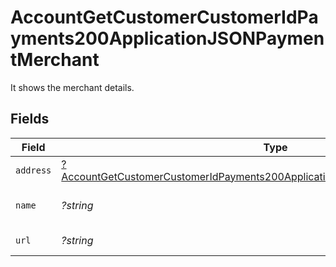 # AccountGetCustomerCustomerIdPayments200ApplicationJSONPaymentMerchant

It shows the merchant details.


## Fields

| Field                                                                                                                                                                                    | Type                                                                                                                                                                                     | Required                                                                                                                                                                                 | Description                                                                                                                                                                              | Example                                                                                                                                                                                  |
| ---------------------------------------------------------------------------------------------------------------------------------------------------------------------------------------- | ---------------------------------------------------------------------------------------------------------------------------------------------------------------------------------------- | ---------------------------------------------------------------------------------------------------------------------------------------------------------------------------------------- | ---------------------------------------------------------------------------------------------------------------------------------------------------------------------------------------- | ---------------------------------------------------------------------------------------------------------------------------------------------------------------------------------------- |
| `address`                                                                                                                                                                                | [?AccountGetCustomerCustomerIdPayments200ApplicationJSONPaymentMerchantAddress](../../models/operations/AccountGetCustomerCustomerIdPayments200ApplicationJSONPaymentMerchantAddress.md) | :heavy_minus_sign:                                                                                                                                                                       | Merchant address.                                                                                                                                                                        |                                                                                                                                                                                          |
| `name`                                                                                                                                                                                   | *?string*                                                                                                                                                                                | :heavy_minus_sign:                                                                                                                                                                       | Name of the merchant.                                                                                                                                                                    | John Doe                                                                                                                                                                                 |
| `url`                                                                                                                                                                                    | *?string*                                                                                                                                                                                | :heavy_minus_sign:                                                                                                                                                                       | URL of the merchant.                                                                                                                                                                     | https://acmecorp.com                                                                                                                                                                     |